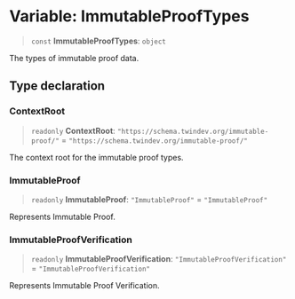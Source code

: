 # Variable: ImmutableProofTypes

> `const` **ImmutableProofTypes**: `object`

The types of immutable proof data.

## Type declaration

### ContextRoot

> `readonly` **ContextRoot**: `"https://schema.twindev.org/immutable-proof/"` = `"https://schema.twindev.org/immutable-proof/"`

The context root for the immutable proof types.

### ImmutableProof

> `readonly` **ImmutableProof**: `"ImmutableProof"` = `"ImmutableProof"`

Represents Immutable Proof.

### ImmutableProofVerification

> `readonly` **ImmutableProofVerification**: `"ImmutableProofVerification"` = `"ImmutableProofVerification"`

Represents Immutable Proof Verification.
